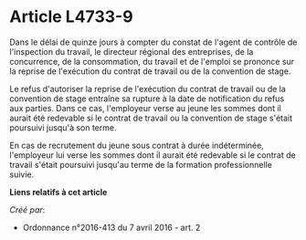 # Article L4733-9

Dans le délai de quinze jours à compter du constat de l'agent de contrôle de l'inspection du travail, le directeur régional
des entreprises, de la concurrence, de la consommation, du travail et de l'emploi se prononce sur la reprise de l'exécution
du contrat de travail ou de la convention de stage.

Le refus d'autoriser la reprise de l'exécution du contrat de travail ou de la convention de stage entraîne sa rupture à la
date de notification du refus aux parties. Dans ce cas, l'employeur verse au jeune les sommes dont il aurait été redevable si
le contrat de travail ou la convention de stage s'était poursuivi jusqu'à son terme.

En cas de recrutement du jeune sous contrat à durée indéterminée, l'employeur lui verse les sommes dont il aurait été
redevable si le contrat de travail s'était poursuivi jusqu'au terme de la formation professionnelle suivie.

**Liens relatifs à cet article**

_Créé par_:

  - Ordonnance n°2016-413 du 7 avril 2016 - art. 2
